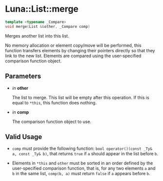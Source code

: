 # Luna::List::merge

```c++
template <typename _Compare>
void merge(List &&other, _Compare comp)
```

Merges another list into this list. 

No memory allocation or element copy/move will be performed, this function transfers elements by changing their pointers directly so that they link to the new list. Elements are compared using the user-specified comparison function object. 

## Parameters
* *in* **other**

    The list to merge. This list will be empty after this operation. If this is equal to `*this`, this function does nothing. 

* *in* **comp**

    The comparison function object to use. 

## Valid Usage
* `comp` must provide the following function: `bool operator()(const _Ty& a, const _Ty& b)`, that returns `true` if `a` should appear in the list before `b`.

* Elements in `*this` and `other` must be sorted in an order defined by the user-specified comparison function, that is, for any two elements `a` and `b` in the same list, `comp(b, a)` must return `false` if `a` appears before `b`. 

